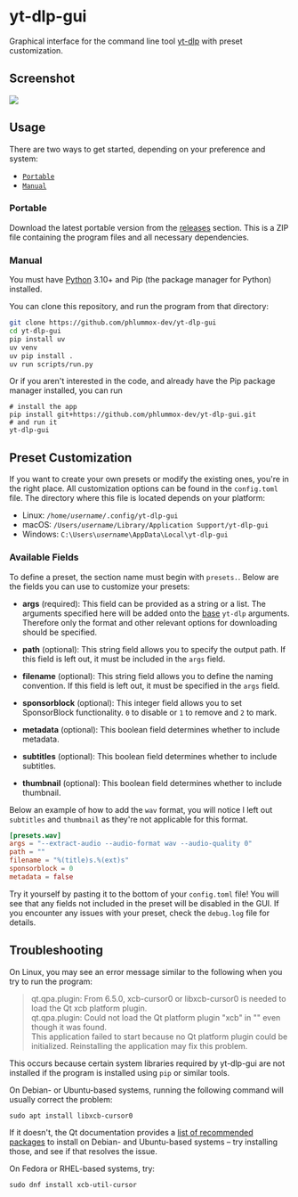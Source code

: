 # yt-dlp-gui

Graphical interface for the command line tool [yt-dlp](https://github.com/yt-dlp/yt-dlp) with preset customization.

## Screenshot

![](https://github.com/user-attachments/assets/8e758f07-3cdb-477c-91ab-0ee20c2443e8)

## Usage

There are two ways to get started, depending on your preference and system:

* [`Portable`](#portable)
* [`Manual`](#manual)

### Portable

Download the latest portable version from the [releases](https://github.com/phlummox-dev/yt-dlp-gui/releases/latest) section.
This is a ZIP file containing the program files and all necessary dependencies.

### Manual

You must have [Python](https://www.python.org/downloads/) 3.10+ and Pip (the
package manager for Python) installed.

You can clone this repository, and run the program from that directory:

```bash
git clone https://github.com/phlummox-dev/yt-dlp-gui
cd yt-dlp-gui
pip install uv
uv venv
uv pip install .
uv run scripts/run.py
```

Or if you aren't interested in the code, and already have the Pip package manager installed, you can run

```
# install the app
pip install git+https://github.com/phlummox-dev/yt-dlp-gui.git
# and run it
yt-dlp-gui
```

## Preset Customization

If you want to create your own presets or modify the existing ones, you're in the right
place. All customization options can be found in the `config.toml` file. The directory
where this file is located depends on your platform:

- Linux: `/home/`*`username`*`/.config/yt-dlp-gui`
- macOS:	`/Users/`*`username`*`/Library/Application Support/yt-dlp-gui`
- Windows: `C:\Users\`*`username`*`\AppData\Local\yt-dlp-gui`

###  Available Fields

To define a preset, the section name must begin with `presets.`. Below are the fields you can use to customize your presets:

- **args** (required): This field can be provided as a string or a list. The arguments specified here will be added onto the [base](https://github.com/dsymbol/yt-dlp-gui/blob/main/app/worker.py#L67) `yt-dlp` arguments. Therefore only the format and other relevant options for downloading should be specified.

- **path** (optional): This string field allows you to specify the output path. If this field is left out, it must be included in the `args` field.

- **filename** (optional): This string field allows you to define the naming convention. If this field is left out, it must be specified in the `args` field.

- **sponsorblock** (optional): This integer field allows you to set SponsorBlock functionality. `0` to disable or `1` to remove and `2` to mark.

- **metadata** (optional): This boolean field determines whether to include metadata.

- **subtitles** (optional): This boolean field determines whether to include subtitles.

- **thumbnail** (optional): This boolean field determines whether to include thumbnail.

Below an example of how to add the `wav` format, you will notice I left out `subtitles` and `thumbnail` as they're not applicable for this format.

```toml
[presets.wav]
args = "--extract-audio --audio-format wav --audio-quality 0"
path = ""
filename = "%(title)s.%(ext)s"
sponsorblock = 0
metadata = false
```

Try it yourself by pasting it to the bottom of your `config.toml` file! You will see that any fields not included in the preset will be disabled in the GUI. If you encounter any issues with your preset, check the `debug.log` file for details.

## Troubleshooting

On Linux, you may see an error message similar to the following when you try to run the program:

> qt.qpa.plugin: From 6.5.0, xcb-cursor0 or libxcb-cursor0 is needed to load the Qt xcb platform plugin.   
> qt.qpa.plugin: Could not load the Qt platform plugin "xcb" in "" even though it was found.   
> This application failed to start because no Qt platform plugin could be initialized. Reinstalling the application may fix this problem.

This occurs because certain system libraries required by yt-dlp-gui are not installed if the program is
installed using `pip` or similar tools.

On Debian- or Ubuntu-based systems, running the following command will usually correct the problem:

```
sudo apt install libxcb-cursor0
```

If it doesn't, the Qt documentation provides a [list of recommended packages][qt-x11-packages] to install on
Debian- and Ubuntu-based systems – try installing those, and see if that resolves the issue.

[qt-x11-packages]: https://doc.qt.io/qt-6/linux-requirements.html

On Fedora or RHEL-based systems, try:

```
sudo dnf install xcb-util-cursor
```

<!--
  vim: tw=90 :
-->
